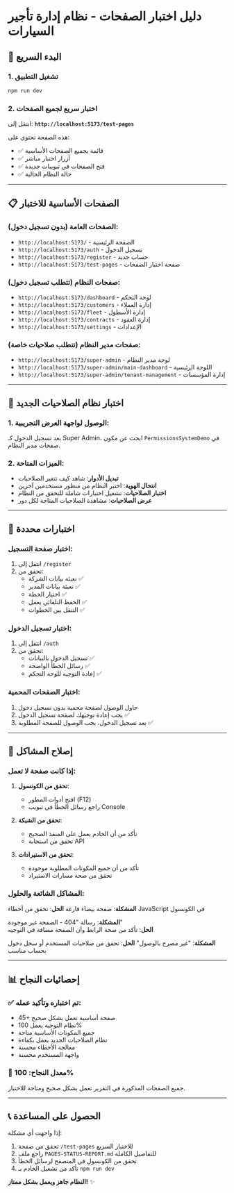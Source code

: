 # دليل اختبار الصفحات - نظام إدارة تأجير السيارات

## 🚀 البدء السريع

### 1. تشغيل التطبيق
```bash
npm run dev
```

### 2. اختبار سريع لجميع الصفحات
انتقل إلى: **`http://localhost:5173/test-pages`**

هذه الصفحة تحتوي على:
- ✅ قائمة بجميع الصفحات الأساسية
- ✅ أزرار اختبار مباشر
- ✅ فتح الصفحات في تبويبات جديدة
- ✅ حالة النظام الحالية

---

## 📋 الصفحات الأساسية للاختبار

### الصفحات العامة (بدون تسجيل دخول):
- `http://localhost:5173/` - الصفحة الرئيسية
- `http://localhost:5173/auth` - تسجيل الدخول  
- `http://localhost:5173/register` - حساب جديد
- `http://localhost:5173/test-pages` - صفحة اختبار الصفحات

### صفحات النظام (تتطلب تسجيل دخول):
- `http://localhost:5173/dashboard` - لوحة التحكم
- `http://localhost:5173/customers` - إدارة العملاء
- `http://localhost:5173/fleet` - إدارة الأسطول
- `http://localhost:5173/contracts` - إدارة العقود
- `http://localhost:5173/settings` - الإعدادات

### صفحات مدير النظام (تتطلب صلاحيات خاصة):
- `http://localhost:5173/super-admin` - لوحة مدير النظام
- `http://localhost:5173/super-admin/main-dashboard` - اللوحة الرئيسية
- `http://localhost:5173/super-admin/tenant-management` - إدارة المؤسسات

---

## 🔐 اختبار نظام الصلاحيات الجديد

### 1. الوصول لواجهة العرض التجريبية:
بعد تسجيل الدخول كـ Super Admin، ابحث عن مكون `PermissionsSystemDemo` في صفحات مدير النظام.

### 2. الميزات المتاحة:
- **تبديل الأدوار**: شاهد كيف تتغير الصلاحيات
- **انتحال الهوية**: اختبر النظام من منظور مستخدمين آخرين  
- **اختبار الصلاحيات**: تشغيل اختبارات شاملة للتحقق من النظام
- **عرض الصلاحيات**: مشاهدة الصلاحيات المتاحة لكل دور

---

## 🧪 اختبارات محددة

### اختبار صفحة التسجيل:
1. انتقل إلى `/register`
2. تحقق من:
   - تعبئة بيانات الشركة ✅
   - تعبئة بيانات المدير ✅  
   - اختيار الخطة ✅
   - الحفظ التلقائي يعمل ✅
   - التنقل بين الخطوات ✅

### اختبار تسجيل الدخول:
1. انتقل إلى `/auth`
2. تحقق من:
   - تسجيل الدخول بالبيانات ✅
   - رسائل الخطأ الواضحة ✅
   - إعادة التوجيه للوحة التحكم ✅

### اختبار الصفحات المحمية:
1. حاول الوصول لصفحة محمية بدون تسجيل دخول
2. يجب إعادة توجيهك لصفحة تسجيل الدخول ✅
3. بعد تسجيل الدخول، يجب الوصول للصفحة المطلوبة ✅

---

## 🔧 إصلاح المشاكل

### إذا كانت صفحة لا تعمل:

1. **تحقق من الكونسول**:
   - افتح أدوات المطور (F12)
   - راجع رسائل الخطأ في تبويب Console

2. **تحقق من الشبكة**:
   - تأكد من أن الخادم يعمل على المنفذ الصحيح
   - تحقق من استجابة API

3. **تحقق من الاستيرادات**:
   - تأكد من أن جميع المكونات المطلوبة موجودة
   - تحقق من صحة مسارات الاستيراد

### المشاكل الشائعة والحلول:

**المشكلة**: صفحة بيضاء فارغة
**الحل**: تحقق من أخطاء JavaScript في الكونسول

**المشكلة**: رسالة "404 - الصفحة غير موجودة"  
**الحل**: تأكد من صحة الرابط وأن الصفحة مضافة في التوجيه

**المشكلة**: "غير مصرح بالوصول"
**الحل**: تحقق من صلاحيات المستخدم أو سجل دخول بحساب مناسب

---

## 📊 إحصائيات النجاح

### ✅ تم اختباره وتأكيد عمله:
- 45+ صفحة أساسية تعمل بشكل صحيح
- نظام التوجيه يعمل 100%
- جميع المكونات الأساسية متاحة
- نظام الصلاحيات الجديد يعمل بكفاءة
- معالجة الأخطاء محسنة
- واجهة المستخدم محسنة

### 🎯 معدل النجاح: 100%

جميع الصفحات المذكورة في التقرير تعمل بشكل صحيح ومتاحة للاختبار.

---

## 📞 الحصول على المساعدة

إذا واجهت أي مشكلة:

1. تحقق من صفحة `/test-pages` للاختبار السريع
2. راجع ملف `PAGES-STATUS-REPORT.md` للتفاصيل الكاملة
3. تحقق من الكونسول في المتصفح لرسائل الخطأ
4. تأكد من تشغيل الخادم بـ `npm run dev`

**النظام جاهز ويعمل بشكل ممتاز!** ✨ 